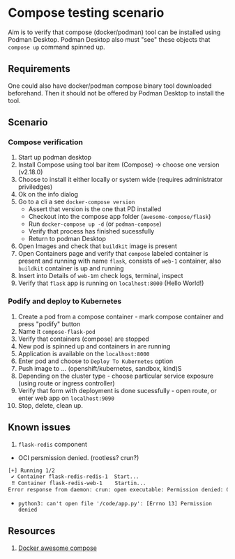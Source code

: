 # Compose testing scenario

Aim is to verify that compose (docker/podman) tool can be installed using Podman Desktop. Podman Desktop also must "see" these objects that `compose up` command spinned up. 

## Requirements
One could also have docker/podman compose binary tool downloaded beforehand. Then it should not be offered by Podman Desktop to install the tool.

## Scenario

### Compose verification

1. Start up podman desktop
2. Install Compose using tool bar item (Compose) -> choose one version (v2.18.0)
3. Choose to install it either locally or system wide (requires administrator priviledges)
4. Ok on the info dialog
5. Go to a cli a see `docker-compose version`
    * Assert that version is the one that PD installed
    * Checkout into the compose app folder (`awesome-compose/flask`)
    * Run `docker-compose up -d` (or `podman-compose`)
    * Verify that process has finished sucessfully 
    * Return to podman Desktop
6. Open Images and check that `buildkit` image is present
7. Open Containers page and verify that `compose` labeled container is present and running with name `flask`, consists of `web-1` container, also `buildkit` container is up and running
8. Insert into Details of `web-1`m check logs, terminal, inspect
9. Verify that `flask` app is running on `localhost:8000` (Hello World!)

### Podify and deploy to Kubernetes

1. Create a pod from a compose container - mark compose container and press "podify" button
2. Name it `compose-flask-pod`
3. Verify that containers (compose) are stopped
4. New pod is spinned up and containers in are running
5. Application is available on the `localhost:8000`
6. Enter pod and choose to `Deploy To Kubernetes` option
7. Push image to ... (openshift/kubernetes, sandbox, kind)S
8. Depending on the cluster type - choose particular service exposure (using route or ingress controller)
9. Verify that form with deployment is done sucessfully - open route, or enter web app on `localhost:9090`
10. Stop, delete, clean up.

## Known issues

1. `flask-redis` component
* OCI persmission denied. (rootless? crun?)
```sh
[+] Running 1/2
 ✔ Container flask-redis-redis-1  Start...                                 0.3s 
 ⠿ Container flask-redis-web-1    Startin...                               0.9s 
Error response from daemon: crun: open executable: Permission denied: OCI permission denied
```
* `python3: can't open file '/code/app.py': [Errno 13] Permission denied`

## Resources

1. [Docker awesome compose](https://github.com/docker/awesome-compose)